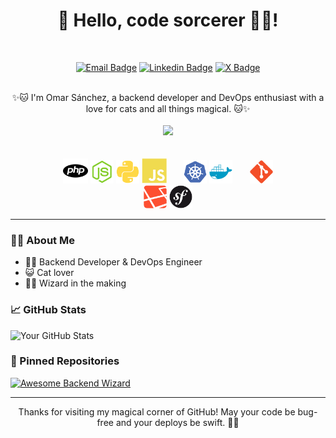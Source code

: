 <style>
  img[fill] {
    background-color: #FFFFFF;
  }
</style>

<h1 align="center">👋 Hello, code sorcerer 🧙‍♂️!</h1>
<div align="center">
  <br>
  
  [![Email Badge](https://img.shields.io/badge/Mail-red?style=for-the-badge&logo=maildotru&logoColor=white)](mailto:omarsanpi@gmail.com)
  [![Linkedin Badge](https://img.shields.io/badge/LinkedIn-blue?style=for-the-badge&logo=linkedin&logoColor=white)](https://www.linkedin.com/in/omarsanpi/)
  [![X Badge](https://img.shields.io/badge/Twitter-black?style=for-the-badge&logo=x&logoColor=white)](https://twitter.com/OmiTheSorcerer)
  
  <br>
  ✨🐱 I'm Omar Sánchez, a backend developer and DevOps enthusiast with a love for cats and all things magical. 🐱✨
  <br><br>
  <img src="https://media.giphy.com/media/JqmupuTVZYaQX5s094/giphy.gif" width=200>
  <br> <br> <br>
  <div>
    <img src="https://github.com/devicons/devicon/blob/master/icons/php/php-plain.svg" width="40" height="40"/>
    <img src="https://github.com/devicons/devicon/blob/master/icons/nodejs/nodejs-plain.svg" width="37" height="37"/>
    <img src="https://github.com/devicons/devicon/blob/master/icons/python/python-plain.svg" width="37" height="37"/>
    <img src="https://github.com/devicons/devicon/blob/master/icons/javascript/javascript-plain.svg" width="40" height="40"/>
  &nbsp;&nbsp;&nbsp;&nbsp;&nbsp;
    <img src="https://github.com/devicons/devicon/blob/master/icons/kubernetes/kubernetes-plain.svg" width="37" height="37"/>
    <img src="https://github.com/devicons/devicon/blob/master/icons/docker/docker-plain.svg" width="37" height="37"/>
  &nbsp;&nbsp;&nbsp;&nbsp;&nbsp;
    <img src="https://github.com/devicons/devicon/blob/master/icons/git/git-plain.svg" width="37" height="37"/>
    <br>
    <img src="https://github.com/devicons/devicon/blob/master/icons/laravel/laravel-plain.svg" width="37" height="37"/>
    <img src="https://github.com/devicons/devicon/blob/master/icons/symfony/symfony-original.svg" width="37" height="37"/>
</div>
</div>

---

### 🧙‍♂️ About Me

- 👨‍💻 Backend Developer & DevOps Engineer
- 😺 Cat lover
- 🧙‍♂️ Wizard in the making

### 📈 GitHub Stats

![Your GitHub Stats](https://github-readme-stats.vercel.app/api?username=omi-the-sorcerer&show_icons=true&theme=radical)

### 🌟 Pinned Repositories

[![Awesome Backend Wizard](https://github-readme-stats.vercel.app/api/pin/?username=omi-the-sorcerer&repo=omicat&theme=radical)](https://github.com/omi-the-sorcerer/omicat)

---
<div align="center">
  Thanks for visiting my magical corner of GitHub! May your code be bug-free and your deploys be swift. 🚀✨
</div>
